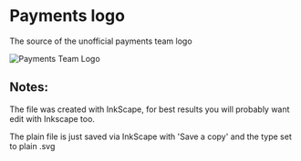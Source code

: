 # Payments logo

The source of the unofficial payments team logo

![Payments Team Logo](https://staticfil.es/moz/payments-logo-plain.svg)

## Notes:

The file was created with InkScape, for best results you will probably want edit with Inkscape too.

The plain file is just saved via InkScape with 'Save a copy' and the type set to plain .svg
